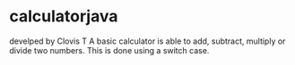 # calculatorjava

develped by Clovis T
A basic calculator is able to add, subtract, multiply or divide two numbers. This is done using a switch case.
